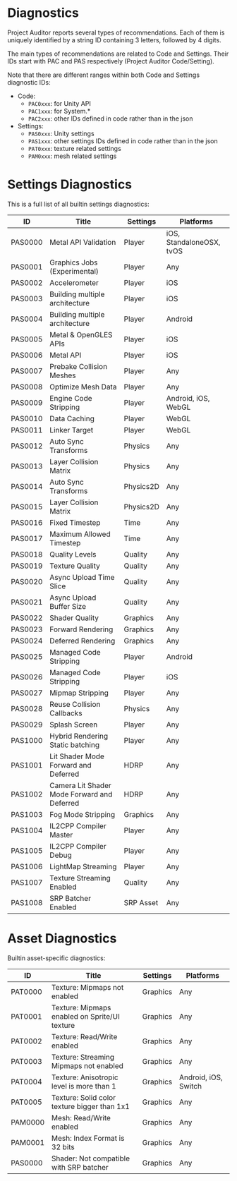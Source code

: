 # Diagnostics
Project Auditor reports several types of recommendations. Each of them is uniquely identified by a string ID containing 3 letters, followed by 4 digits. 

The main types of recommendations are related to Code and Settings. Their IDs start with PAC and PAS respectively (Project Auditor Code/Setting).

Note that there are different ranges within both Code and Settings diagnostic IDs:
- Code:
  - `PAC0xxx`: for Unity API
  - `PAC1xxx`: for System.*
  - `PAC2xxx`: other IDs defined in code rather than in the json
- Settings:
  - `PAS0xxx`: Unity settings 
  - `PAS1xxx`: other settings IDs defined in code rather than in the json
  - `PAT0xxx`: texture related settings
  - `PAM0xxx`: mesh related settings

# Settings Diagnostics
This is a full list of all builtin settings diagnostics:

| ID      | Title                                       | Settings  | Platforms                |
|---------|---------------------------------------------|-----------|--------------------------|
| PAS0000 | Metal API Validation                        | Player    | iOS, StandaloneOSX, tvOS |
| PAS0001 | Graphics Jobs (Experimental)                | Player    | Any                      |
| PAS0002 | Accelerometer                               | Player    | iOS                      |
| PAS0003 | Building multiple architecture              | Player    | iOS                      |
| PAS0004 | Building multiple architecture              | Player    | Android                  |
| PAS0005 | Metal & OpenGLES APIs                       | Player    | iOS                      |
| PAS0006 | Metal API                                   | Player    | iOS                      |
| PAS0007 | Prebake Collision Meshes                    | Player    | Any                      |
| PAS0008 | Optimize Mesh Data                          | Player    | Any                      |
| PAS0009 | Engine Code Stripping                       | Player    | Android, iOS, WebGL      |
| PAS0010 | Data Caching                                | Player    | WebGL                    |
| PAS0011 | Linker Target                               | Player    | WebGL                    |
| PAS0012 | Auto Sync Transforms                        | Physics   | Any                      |
| PAS0013 | Layer Collision Matrix                      | Physics   | Any                      |
| PAS0014 | Auto Sync Transforms                        | Physics2D | Any                      |
| PAS0015 | Layer Collision Matrix                      | Physics2D | Any                      |
| PAS0016 | Fixed Timestep                              | Time      | Any                      |
| PAS0017 | Maximum Allowed Timestep                    | Time      | Any                      |
| PAS0018 | Quality Levels                              | Quality   | Any                      |
| PAS0019 | Texture Quality                             | Quality   | Any                      |
| PAS0020 | Async Upload Time Slice                     | Quality   | Any                      |
| PAS0021 | Async Upload Buffer Size                    | Quality   | Any                      |
| PAS0022 | Shader Quality                              | Graphics  | Any                      |
| PAS0023 | Forward Rendering                           | Graphics  | Any                      |
| PAS0024 | Deferred Rendering                          | Graphics  | Any                      |
| PAS0025 | Managed Code Stripping                      | Player    | Android                  |
| PAS0026 | Managed Code Stripping                      | Player    | iOS                      |
| PAS0027 | Mipmap Stripping                            | Player    | Any                      |
| PAS0028 | Reuse Collision Callbacks                   | Physics   | Any                      |
| PAS0029 | Splash Screen                               | Player    | Any                      |
| PAS1000 | Hybrid Rendering Static batching            | Player    | Any                      |
| PAS1001 | Lit Shader Mode Forward and Deferred        | HDRP      | Any                      |
| PAS1002 | Camera Lit Shader Mode Forward and Deferred | HDRP      | Any                      |
| PAS1003 | Fog Mode Stripping						    | Graphics  | Any                      |
| PAS1004 | IL2CPP Compiler Master						| Player    | Any                      |
| PAS1005 | IL2CPP Compiler Debug						| Player    | Any                      |
| PAS1006 | LightMap Streaming						    | Player    | Any                      |
| PAS1007 | Texture Streaming Enabled                   | Quality   | Any                      |
| PAS1008 | SRP Batcher Enabled                         | SRP Asset | Any                      |


# Asset Diagnostics
Builtin asset-specific diagnostics:

| ID      | Title                                          | Settings  | Platforms            |
|---------|------------------------------------------------|-----------|----------------------|
| PAT0000 | Texture: Mipmaps not enabled                   | Graphics  | Any                  |
| PAT0001 | Texture: Mipmaps enabled on Sprite/UI texture  | Graphics  | Any                  |
| PAT0002 | Texture: Read/Write enabled                    | Graphics  | Any                  |
| PAT0003 | Texture: Streaming Mipmaps not enabled         | Graphics  | Any                  |
| PAT0004 | Texture: Anisotropic level is more than 1      | Graphics  | Android, iOS, Switch |
| PAT0005 | Texture: Solid color texture bigger than 1x1   | Graphics  | Any                  |
| PAM0000 | Mesh: Read/Write enabled                       | Graphics  | Any                  |
| PAM0001 | Mesh: Index Format is 32 bits                  | Graphics  | Any                  |
| PAS0000 | Shader: Not compatible with SRP batcher        | Graphics  | Any                  |
